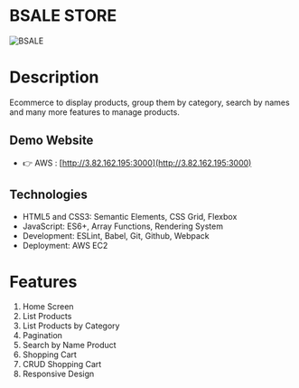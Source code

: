 # BSALE STORE
![BSALE](https://user-images.githubusercontent.com/61263958/158118816-799e0941-1626-4f10-b1b1-e43e32c55649.png)

# Description
Ecommerce to display products, group them by category, search by names and many more features to manage products.

## Demo Website
- 👉 AWS : [http://3.82.162.195:3000](http://3.82.162.195:3000)

## Technologies

- HTML5 and CSS3: Semantic Elements, CSS Grid, Flexbox
- JavaScript: ES6+, Array Functions, Rendering System
- Development: ESLint, Babel, Git, Github, Webpack
- Deployment: AWS EC2

# Features

1. Home Screen
2. List Products
3. List Products by Category
4. Pagination
5. Search by Name Product
6. Shopping Cart
7. CRUD Shopping Cart
8. Responsive Design
